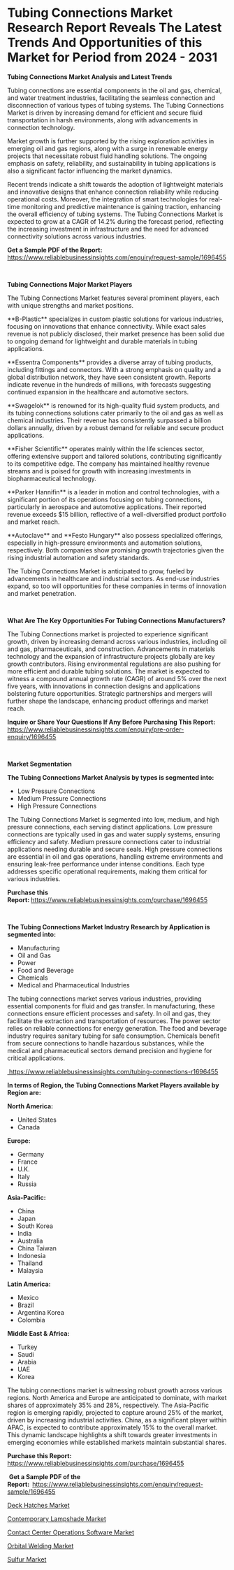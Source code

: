 <p><h1>Tubing Connections Market Research Report Reveals The Latest Trends And Opportunities of this Market for Period from 2024 - 2031</h1></p><p><strong>Tubing Connections Market Analysis and Latest Trends</strong></p>
<p><p>Tubing connections are essential components in the oil and gas, chemical, and water treatment industries, facilitating the seamless connection and disconnection of various types of tubing systems. The Tubing Connections Market is driven by increasing demand for efficient and secure fluid transportation in harsh environments, along with advancements in connection technology. </p><p>Market growth is further supported by the rising exploration activities in emerging oil and gas regions, along with a surge in renewable energy projects that necessitate robust fluid handling solutions. The ongoing emphasis on safety, reliability, and sustainability in tubing applications is also a significant factor influencing the market dynamics. </p><p>Recent trends indicate a shift towards the adoption of lightweight materials and innovative designs that enhance connection reliability while reducing operational costs. Moreover, the integration of smart technologies for real-time monitoring and predictive maintenance is gaining traction, enhancing the overall efficiency of tubing systems. The Tubing Connections Market is expected to grow at a CAGR of 14.2% during the forecast period, reflecting the increasing investment in infrastructure and the need for advanced connectivity solutions across various industries.</p></p>
<p><strong>Get a Sample PDF of the Report:&nbsp;</strong> <a href="https://www.reliablebusinessinsights.com/enquiry/request-sample/1696455?utm_campaign=48&utm_medium=2&utm_source=Github&utm_content=ia&utm_term=15112024&utm_id=tubing-connections">https://www.reliablebusinessinsights.com/enquiry/request-sample/1696455</a></p>
<p>&nbsp;</p>
<p><strong>Tubing Connections Major Market Players</strong></p>
<p><p>The Tubing Connections Market features several prominent players, each with unique strengths and market positions. </p><p>**B-Plastic** specializes in custom plastic solutions for various industries, focusing on innovations that enhance connectivity. While exact sales revenue is not publicly disclosed, their market presence has been solid due to ongoing demand for lightweight and durable materials in tubing applications.</p><p>**Essentra Components** provides a diverse array of tubing products, including fittings and connectors. With a strong emphasis on quality and a global distribution network, they have seen consistent growth. Reports indicate revenue in the hundreds of millions, with forecasts suggesting continued expansion in the healthcare and automotive sectors.</p><p>**Swagelok** is renowned for its high-quality fluid system products, and its tubing connections solutions cater primarily to the oil and gas as well as chemical industries. Their revenue has consistently surpassed a billion dollars annually, driven by a robust demand for reliable and secure product applications.</p><p>**Fisher Scientific** operates mainly within the life sciences sector, offering extensive support and tailored solutions, contributing significantly to its competitive edge. The company has maintained healthy revenue streams and is poised for growth with increasing investments in biopharmaceutical technology.</p><p>**Parker Hannifin** is a leader in motion and control technologies, with a significant portion of its operations focusing on tubing connections, particularly in aerospace and automotive applications. Their reported revenue exceeds $15 billion, reflective of a well-diversified product portfolio and market reach.</p><p>**Autoclave** and **Festo Hungary** also possess specialized offerings, especially in high-pressure environments and automation solutions, respectively. Both companies show promising growth trajectories given the rising industrial automation and safety standards.</p><p>The Tubing Connections Market is anticipated to grow, fueled by advancements in healthcare and industrial sectors. As end-use industries expand, so too will opportunities for these companies in terms of innovation and market penetration.</p></p>
<p>&nbsp;</p>
<p><strong>What Are The Key Opportunities For Tubing Connections Manufacturers?</strong></p>
<p><p>The Tubing Connections market is projected to experience significant growth, driven by increasing demand across various industries, including oil and gas, pharmaceuticals, and construction. Advancements in materials technology and the expansion of infrastructure projects globally are key growth contributors. Rising environmental regulations are also pushing for more efficient and durable tubing solutions. The market is expected to witness a compound annual growth rate (CAGR) of around 5% over the next five years, with innovations in connection designs and applications bolstering future opportunities. Strategic partnerships and mergers will further shape the landscape, enhancing product offerings and market reach.</p></p>
<p><strong>Inquire or Share Your Questions If Any Before Purchasing This Report:</strong> <a href="https://www.reliablebusinessinsights.com/enquiry/pre-order-enquiry/1696455?utm_campaign=48&utm_medium=2&utm_source=Github&utm_content=ia&utm_term=15112024&utm_id=tubing-connections">https://www.reliablebusinessinsights.com/enquiry/pre-order-enquiry/1696455</a></p>
<p>&nbsp;</p>
<p><strong>Market Segmentation</strong></p>
<p><strong>The Tubing Connections Market Analysis by types is segmented into:</strong></p>
<p><ul><li>Low Pressure Connections</li><li>Medium Pressure Connections</li><li>High Pressure Connections</li></ul></p>
<p><p>The Tubing Connections Market is segmented into low, medium, and high pressure connections, each serving distinct applications. Low pressure connections are typically used in gas and water supply systems, ensuring efficiency and safety. Medium pressure connections cater to industrial applications needing durable and secure seals. High pressure connections are essential in oil and gas operations, handling extreme environments and ensuring leak-free performance under intense conditions. Each type addresses specific operational requirements, making them critical for various industries.</p></p>
<p><strong>Purchase this Report:&nbsp;</strong><a href="https://www.reliablebusinessinsights.com/purchase/1696455?utm_campaign=48&utm_medium=2&utm_source=Github&utm_content=ia&utm_term=15112024&utm_id=tubing-connections">https://www.reliablebusinessinsights.com/purchase/1696455</a></p>
<p>&nbsp;</p>
<p><strong>The Tubing Connections Market Industry Research by Application is segmented into:</strong></p>
<p><ul><li>Manufacturing</li><li>Oil and Gas</li><li>Power</li><li>Food and Beverage</li><li>Chemicals</li><li>Medical and Pharmaceutical Industries</li></ul></p>
<p><p>The tubing connections market serves various industries, providing essential components for fluid and gas transfer. In manufacturing, these connections ensure efficient processes and safety. In oil and gas, they facilitate the extraction and transportation of resources. The power sector relies on reliable connections for energy generation. The food and beverage industry requires sanitary tubing for safe consumption. Chemicals benefit from secure connections to handle hazardous substances, while the medical and pharmaceutical sectors demand precision and hygiene for critical applications.</p></p>
<p><a href="https://www.reliablebusinessinsights.com/tubing-connections-r1696455?utm_campaign=48&utm_medium=2&utm_source=Github&utm_content=ia&utm_term=15112024&utm_id=tubing-connections">&nbsp;https://www.reliablebusinessinsights.com/tubing-connections-r1696455</a></p>
<p><strong>In terms of Region, the Tubing Connections Market Players available by Region are:</strong></p>
<p>
    <p> <strong> North America: </strong>
        <ul>
            <li>United States</li>
            <li>Canada</li>
        </ul>
        </p> 
    <p> <strong> Europe: </strong>
        <ul>
            <li>Germany</li>
            <li>France</li>
            <li>U.K.</li>
            <li>Italy</li>
            <li>Russia</li>
        </ul>
        </p> 
    <p> <strong> Asia-Pacific: </strong>
        <ul>
            <li>China</li>
            <li>Japan</li>
            <li>South Korea</li>
            <li>India</li>
            <li>Australia</li>
            <li>China Taiwan</li>
            <li>Indonesia</li>
            <li>Thailand</li>
            <li>Malaysia</li>
        </ul>
        </p> 
    <p> <strong> Latin America: </strong>
        <ul>
            <li>Mexico</li>
            <li>Brazil</li>
            <li>Argentina Korea</li>
            <li>Colombia</li>
        </ul>
        </p> 
    <p> <strong> Middle East & Africa: </strong>
        <ul>
            <li>Turkey</li>
            <li>Saudi</li>
            <li>Arabia</li>
            <li>UAE</li>
            <li>Korea</li>
        </ul>
    </p>
    </p>
<p><p>The tubing connections market is witnessing robust growth across various regions. North America and Europe are anticipated to dominate, with market shares of approximately 35% and 28%, respectively. The Asia-Pacific region is emerging rapidly, projected to capture around 25% of the market, driven by increasing industrial activities. China, as a significant player within APAC, is expected to contribute approximately 15% to the overall market. This dynamic landscape highlights a shift towards greater investments in emerging economies while established markets maintain substantial shares.</p></p>
<p><strong>Purchase this Report: </strong><a href="https://www.reliablebusinessinsights.com/purchase/1696455?utm_campaign=48&utm_medium=2&utm_source=Github&utm_content=ia&utm_term=15112024&utm_id=tubing-connections">https://www.reliablebusinessinsights.com/purchase/1696455</a></p>
<p>&nbsp;<strong>Get a Sample PDF of the Report:&nbsp;&nbsp;</strong><a href="https://www.reliablebusinessinsights.com/enquiry/request-sample/1696455?utm_campaign=48&utm_medium=2&utm_source=Github&utm_content=ia&utm_term=15112024&utm_id=tubing-connections">https://www.reliablebusinessinsights.com/enquiry/request-sample/1696455</a></p>
<p><strong></strong></p>
<p><p><a href="https://www.linkedin.com/pulse/global-deck-hatches-market-forecast-2024-2031-trends-impact-d2dlc?utm_campaign=48&utm_medium=2&utm_source=Github&utm_content=ia&utm_term=15112024&utm_id=tubing-connections">Deck Hatches Market</a></p><p><a href="https://www.linkedin.com/pulse/contemporary-lampshade-sector-surge-73-growth-roadmap-2031-3shqe?utm_campaign=48&utm_medium=2&utm_source=Github&utm_content=ia&utm_term=15112024&utm_id=tubing-connections">Contemporary Lampshade Market</a></p><p><a href="https://issuu.com/reportprime-2/docs/contact-center-operations-software-_91abeeb642aa72?utm_campaign=48&utm_medium=2&utm_source=Github&utm_content=ia&utm_term=15112024&utm_id=tubing-connections">Contact Center Operations Software Market</a></p><p><a href="https://issuu.com/reportprime-2/docs/orbital-welding-market-size-2030.pp_8509c025a28601?utm_campaign=48&utm_medium=2&utm_source=Github&utm_content=ia&utm_term=15112024&utm_id=tubing-connections">Orbital Welding Market</a></p><p><a href="https://github.com/HeatherFernandez476/Market-Research-Report-List-1/blob/main/sulfur-market.md?utm_campaign=48&utm_medium=2&utm_source=Github&utm_content=ia&utm_term=15112024&utm_id=tubing-connections">Sulfur Market</a></p></p>